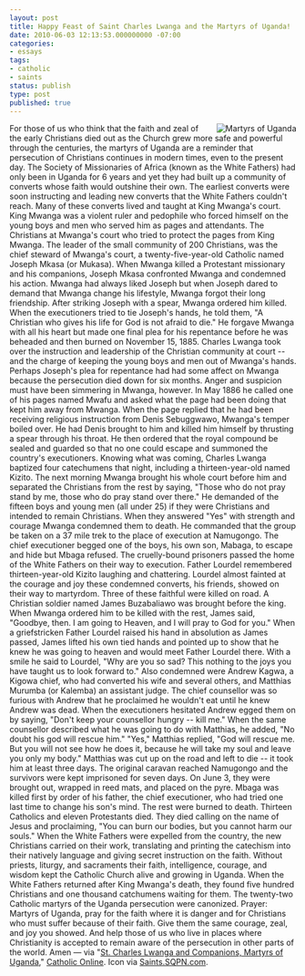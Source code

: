```yaml
---
layout: post
title: Happy Feast of Saint Charles Lwanga and the Martyrs of Uganda!
date: 2010-06-03 12:13:53.000000000 -07:00
categories:
- essays
tags:
- catholic
- saints
status: publish
type: post
published: true
---
```

<img src="/assets/martyr01.jpg" alt="Martyrs of Uganda" style="float: right; padding-left: 1em;" /> For those of us who think that the faith and zeal of the early Christians died out as the Church grew more safe and powerful through the centuries, the martyrs of Uganda are a reminder that persecution of Christians continues in modern times, even to the present day.
The Society of Missionaries of Africa (known as the White Fathers) had only been in Uganda for 6 years and yet they had built up a community of converts whose faith would outshine their own. The earliest converts were soon instructing and leading new converts that the White Fathers couldn't reach. Many of these converts lived and taught at King Mwanga's court.
King Mwanga was a violent ruler and pedophile who forced himself on the young boys and men who served him as pages and attendants. The Christians at Mwanga's court who tried to protect the pages from King Mwanga.
The leader of the small community of 200 Christians, was the chief steward of Mwanga's court, a twenty-five-year-old Catholic named Joseph Mkasa (or Mukasa).
When Mwanga killed a Protestant missionary and his companions, Joseph Mkasa confronted Mwanga and condemned his action. Mwanga had always liked Joseph but when Joseph dared to demand that Mwanga change his lifestyle, Mwanga forgot their long friendship. After striking Joseph with a spear, Mwanga ordered him killed. When the executioners tried to tie Joseph's hands, he told them, "A Christian who gives his life for God is not afraid to die." He forgave Mwanga with all his heart but made one final plea for his repentance before he was beheaded and then burned on November 15, 1885.
Charles Lwanga took over the instruction and leadership of the Christian community at court -- and the charge of keeping the young boys and men out of Mwanga's hands. Perhaps Joseph's plea for repentance had had some affect on Mwanga because the persecution died down for six months.
Anger and suspicion must have been simmering in Mwanga, however. In May 1886 he called one of his pages named Mwafu and asked what the page had been doing that kept him away from Mwanga. When the page replied that he had been receiving religious instruction from Denis Sebuggwawo, Mwanga's temper boiled over. He had Denis brought to him and killed him himself by thrusting a spear through his throat.
He then ordered that the royal compound be sealed and guarded so that no one could escape and summoned the country's executioners. Knowing what was coming, Charles Lwanga baptized four catechumens that night, including a thirteen-year-old named Kizito. The next morning Mwanga brought his whole court before him and separated the Christians from the rest by saying, "Those who do not pray stand by me, those who do pray stand over there." He demanded of the fifteen boys and young men (all under 25) if they were Christians and intended to remain Christians. When they answered "Yes" with strength and courage Mwanga condemned them to death.
He commanded that the group be taken on a 37 mile trek to the place of execution at Namugongo. The chief executioner begged one of the boys, his own son, Mabaga, to escape and hide but Mbaga refused. The cruelly-bound prisoners passed the home of the White Fathers on their way to execution. Father Lourdel remembered thirteen-year-old Kizito laughing and chattering. Lourdel almost fainted at the courage and joy these condemned converts, his friends, showed on their way to martyrdom. Three of these faithful were killed on road.
A Christian soldier named James Buzabaliawo was brought before the king. When Mwanga ordered him to be killed with the rest, James said, "Goodbye, then. I am going to Heaven, and I will pray to God for you." When a griefstricken Father Lourdel raised his hand in absolution as James passed, James lifted his own tied hands and pointed up to show that he knew he was going to heaven and would meet Father Lourdel there. With a smile he said to Lourdel, "Why are you so sad? This nothing to the joys you have taught us to look forward to."
Also condemned were Andrew Kagwa, a Kigowa chief, who had converted his wife and several others, and Matthias Murumba (or Kalemba) an assistant judge. The chief counsellor was so furious with Andrew that he proclaimed he wouldn't eat until he knew Andrew was dead. When the executioners hesitated Andrew egged them on by saying, "Don't keep your counsellor hungry -- kill me." When the same counsellor described what he was going to do with Matthias, he added, "No doubt his god will rescue him." "Yes," Matthias replied, "God will rescue me. But you will not see how he does it, because he will take my soul and leave you only my body." Matthias was cut up on the road and left to die -- it took him at least three days.
The original caravan reached Namugongo and the survivors were kept imprisoned for seven days. On June 3, they were brought out, wrapped in reed mats, and placed on the pyre. Mbaga was killed first by order of his father, the chief executioner, who had tried one last time to change his son's mind. The rest were burned to death. Thirteen Catholics and eleven Protestants died. They died calling on the name of Jesus and proclaiming, "You can burn our bodies, but you cannot harm our souls."
When the White Fathers were expelled from the country, the new Christians carried on their work, translating and printing the catechism into their natively language and giving secret instruction on the faith. Without priests, liturgy, and sacraments their faith, intelligence, courage, and wisdom kept the Catholic Church alive and growing in Uganda. When the White Fathers returned after King Mwanga's death, they found five hundred Christians and one thousand catchumens waiting for them. The twenty-two Catholic martyrs of the Uganda persecution were canonized.
Prayer:
Martyrs of Uganda, pray for the faith where it is danger and for Christians who must suffer because of their faith. Give them the same courage, zeal, and joy you showed. And help those of us who live in places where Christianity is accepted to remain aware of the persecution in other parts of the world. Amen
&mdash; via "[St. Charles Lwanga and Companions, Martyrs of Uganda](http://www.catholic.org/saints/saint.php?saint_id=35)," [Catholic Online](http://www.catholic.org/). Icon via [Saints.SQPN.com](http://saints.sqpn.com/martyrs-of-uganda/).
